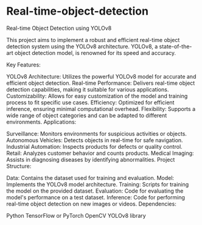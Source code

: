 # Real-time-object-detection

Real-time Object Detection using YOLOv8

This project aims to implement a robust and efficient real-time object detection system using the YOLOv8 architecture. YOLOv8, a state-of-the-art object detection model, is renowned for its speed and accuracy.

Key Features:

YOLOv8 Architecture: Utilizes the powerful YOLOv8 model for accurate and efficient object detection.
Real-time Performance: Delivers real-time object detection capabilities, making it suitable for various applications.
Customizability: Allows for easy customization of the model and training process to fit specific use cases.
Efficiency: Optimized for efficient inference, ensuring minimal computational overhead.
Flexibility: Supports a wide range of object categories and can be adapted to different environments.
Applications:

Surveillance: Monitors environments for suspicious activities or objects.
Autonomous Vehicles: Detects objects in real-time for safe navigation.
Industrial Automation: Inspects products for defects or quality control.
Retail: Analyzes customer behavior and counts products.
Medical Imaging: Assists in diagnosing diseases by identifying abnormalities.
Project Structure:

Data: Contains the dataset used for training and evaluation.
Model: Implements the YOLOv8 model architecture.
Training: Scripts for training the model on the provided dataset.
Evaluation: Code for evaluating the model's performance on a test dataset.
Inference: Code for performing real-time object detection on new images or videos.
Dependencies:

Python
TensorFlow or PyTorch
OpenCV
YOLOv8 library
